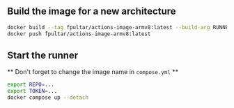 ## Build the image for a new architecture

```bash
docker build --tag fpultar/actions-image-armv8:latest --build-arg RUNNER_VERSION=2.311.0 --build-arg ARCHITECTURE=arm64 .
docker push fpultar/actions-image-armv8:latest
```

## Start the runner

** Don't forget to change the image name in `compose.yml` **

```bash
export REPO=...
export TOKEN=...
docker compose up --detach
```
